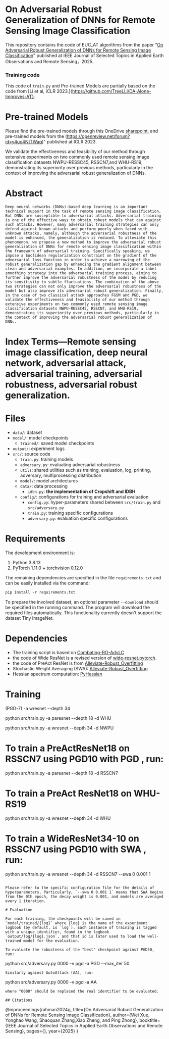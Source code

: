 # On Adversarial Robust Generalization of DNNs for Remote Sensing Image Classification

This repository contains the code of EUC_AT algorithms from the paper "[On Adversarial Robust Generalization of DNNs for Remote Sensing Image Classification](https://openreview.net/forum?id=y4uc4NtTWaq)" published at IEEE Journal of Selected Topics in Applied Earth Observations and Remote Sensing，2025.

### Training code
This code of `train.py` and Pre-trained Models are partially based on the code from [Li et al, ICLR 2023.]{https://github.com/TreeLLi/DA-Alone-Improves-AT}.

# Pre-trained Models
Please find the pre-trained models through this OneDrive [sharepoint.](https://emckclac-my.sharepoint.com/:f:/g/personal/k19010102_kcl_ac_uk/EnVH6skz4q1FoamAcrPRkdgBpNEDkpL9cSIgttJDjKs1AQ)
 and pre-trained models from the (https://openreview.net/forum?id=y4uc4NtTWaq)" published at ICLR 2023.

We validate the effectiveness and feasibility of our method through extensive experiments on two commonly used remote sensing image classification datasets NWPU-RESSC45, RSSCN7,and WHU-RS19, demonstrating its superiority over previous methods, particularly in the context of improving the adversarial robust generalization of DNNs.

# Abstract
	Deep neural networks (DNNs)-based deep learning is an important technical support in the task of remote sensing image classification. But DNNs are susceptible to adversarial attacks. Adversarial training is one of the effective ways to obtain robust models that can against such attacks. However, many adversarial training strategies can only defend against known attacks and perform poorly when faced with unknown attacks, namely, although the adversarial robustness of the model is enhanced, the generalization is reduced. To alleviate this phenomenon, we propose a new method to improve the adversarial robust generalization of DNNs for remote sensing image classification within the framework of adversarial training. Specifically speaking, we impose a Euclidean regularization constraint on the gradient of the adversarial loss function in order to achieve a narrowing of the robust generalization gap by enhancing the gradient alignment between clean and adversarial examples. In addition, we incorporate a label smoothing strategy into the adversarial training process, aiming to further improve the adversarial robustness of the model by reducing its sensitivity to subtle fluctuations. The combination of the above two strategies can not only improve the adversarial robustness of the model but also improve its adversarial robust generalization. Finally, in the case of two classical attack approaches FGSM and PGD, we validate the effectiveness and feasibility of our method through extensive experiments on two commonly used remote sensing image classification datasets NWPU-RESSC45, RSSCN7, and WHU-RS19, demonstrating its superiority over previous methods, particularly in the context of improving the adversarial robust generalization of DNNs.
 # Index Terms—Remote sensing image classification, deep neural network, adversarial attack, adversarial training, adversarial robustness, adversarial robust generalization.

# Files
* `data/`: dataset
* `model/`: model checkpoints
  * `trained/`: saved model checkpoints
* `output/`: experiment logs
* `src/`: source code
  * `train.py`: training models
  * `adversary.py`: evaluating adversarial robustness
  * `utils`: shared utilities such as training, evaluation, log, printing, adversary, multiprocessing distribution
  * `model/`: model architectures
  * `data/`: data processing
    * `idbh.py`: **the implementation of Cropshift and IDBH**
  * `config/`: configurations for training and adversarial evaluation
    * `config.py`: hyper-parameters shared between `src/train.py` and `src/adversary.py`
    * `train.py`: training specific configurations
    * `adversary.py`: evaluation specific configurations

# Requirements

The development environment is:

1. Python 3.8.13
2. PyTorch 1.11.0 + torchvision 0.12.0

The remaining dependencies are specified in the file `requirements.txt` and can be easily installed via the command:

```p
pip install -r requirements.txt
```

To prepare the involved dataset, an optional parameter `--download` should be specified in the running command. The program will download the required files automatically. This functionality currently doesn't support the dataset Tiny ImageNet.

# Dependencies

* The training script is based on [Combating-RO-AdvLC](https://github.com/TreeLLi/Combating-RO-AdvLC)
* the code of Wide ResNet is a revised version of [wide-resnet.pytorch](https://github.com/meliketoy/wide-resnet.pytorch).
* the code of PreAct ResNet is from [Alleviate-Robust_Overfitting](https://github.com/VITA-Group/Alleviate-Robust-Overfitting)
* Stochastic Weight Averaging (SWA): [Alleviate-Robust_Overfitting](https://github.com/VITA-Group/Alleviate-Robust-Overfitting)
* Hessian spectrum computation: [PyHessian](https://github.com/amirgholami/PyHessian)

# Training
(PGD-7)  -a wresnet --depth 34 

python src/train.py -a paresnet --depth 18 -d WHU

python src/train.py -a wresnet --depth 34 -d NWPU


# To train a PreActResNet18 on  RSSCN7 using PGD10 with PGD , run:
python src/train.py -a paresnet --depth 18 -d RSSCN7

# To train a PreAct ResNet18 on  WHU-RS19
python src/train.py -a wresnet --depth 34 -d WHU

# To train a WideResNet34-10 on  RSSCN7 using PGD10 with SWA , run:

python src/train.py -a wresnet --depth 34 -d RSSCN7 --swa 0 0.001 1


```

Please refer to the specific configuration file for the details of hyperparameters. Particularly, `--swa 0 0.001 1` means that SWA begins from the 0th epoch, the decay weight is 0.001, and models are averaged every 1 iteration.

# Evaluation

For each training, the checkpoints will be saved in `model/trained/{log}` where {log} is the name of the experiment logbook (by default, is `log`). Each instance of training is tagged with a unique identifier, found in the logbook `output/log/{log}.json`, and that id is later used to load the well-trained model for the evaluation.

To evaluate the robustness of the "best" checkpoint against PGD50, run:

```
python src/adversary.py 0000 -v pgd -a PGD --max_iter 50
```
Similarly against AutoAttack (AA), run:
```
python src/adversary.py 0000 -v pgd -a AA
```
where "0000" should be replaced the real identifier to be evaluated.

## Citations
```
@inproceedings{rahman2024g,
  title={On Adversarial Robust Generalization of DNNs for Remote Sensing Image Classification},
  author={Wei Xue, Yonghao Wang, Shaoquan Zhang,Xiao Zheng, and Ping Zhong},
  booktitle={IEEE Journal of Selected Topics in Applied Earth Observations and Remote Sensing},
  pages={},
  year={2025}
}
```
